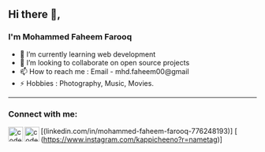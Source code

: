 ## Hi there 👋,
### I'm Mohammed Faheem Farooq

- 🌱 I’m currently learning web development
- 👯 I’m looking to collaborate on open source projects
- 📫 How to reach me : Email - mhd.faheem00@gmail 
- ⚡ Hobbies : Photography, Music, Movies.

---
### Connect with me:

[<img align="left" alt="codeSTACKr | LinkedIn" width="30px" src="https://cdn.jsdelivr.net/npm/simple-icons@v3/icons/linkedin.svg" />(linkedin.com/in/mohammed-faheem-farooq-776248193)] 
[<img align="left" alt="codeSTACKr | Instagram" width="30px" src="https://cdn.jsdelivr.net/npm/simple-icons@v3/icons/instagram.svg" />(https://www.instagram.com/kappicheeno?r=nametag)] 
